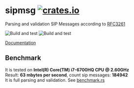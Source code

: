 # sipmsg [![crates.io](https://img.shields.io/crates/v/sipmsg.svg?maxAge=2592000)](https://crates.io/crates/sipmsg)

Parsing and validation SIP Messages according to [RFC3261](https://tools.ietf.org/html/rfc3261#section-25)

![Build and test](https://github.com/armatusmiles/sipcore/workflows/sipmsg/badge.svg)   ![Build and test](https://github.com/armatusmiles/sipcore/workflows/sipmsg_no_std/badge.svg)

[Documentation](https://docs.rs/sipmsg)

## Benchmark
It is tested on **Intel(R) Core(TM) i7-6700HQ CPU @ 2.60GHz**  
Result: **63 mbytes per second**, count sip messages: **184942**   
It is full parsing and validation. See [benchmark.rs](tests/benchmark.rs)
